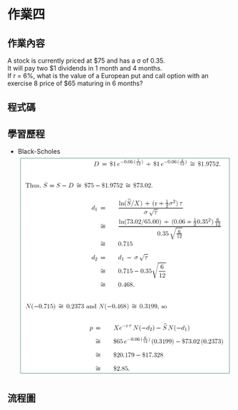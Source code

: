 # 作業四  

## 作業內容  
A stock is currently priced at $75 and has a σ of 0.35.  
It will pay two $1 dividends in 1 month and 4 months.  
If r = 6%, what is the value of a European put and call option with an exercise 8 price of $65 maturing in 6 months?  

## 程式碼  

## 學習歷程  

* Black-Scholes  
![image](https://github.com/yanruchen36/Financial_Engineering/blob/master/HW4/hw4.PNG)  


## 流程圖  
